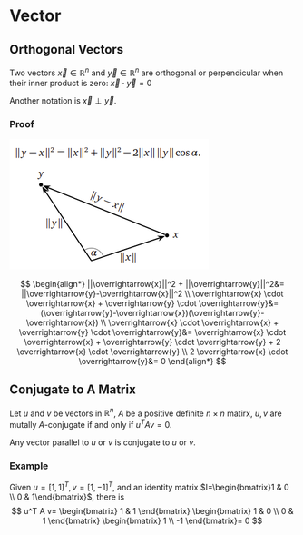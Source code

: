 # Vector

## Orthogonal Vectors

Two vectors $\overrightarrow{x} \in \mathbb{R}^n$ and $\overrightarrow{y} \in \mathbb{R}^n$ are orthogonal or perpendicular when their inner product is zero: $\overrightarrow{x} \cdot \overrightarrow{y} = 0$

Another notation is $\overrightarrow{x} \perp \overrightarrow{y}$.

### Proof

![orthogonal_vector_proof](imgs/orthogonal_vector_proof.png "orthogonal_vector_proof")

$$
\begin{align*}
||\overrightarrow{x}||^2 + ||\overrightarrow{y}||^2&=
||\overrightarrow{y}-\overrightarrow{x}||^2
\\
\overrightarrow{x} \cdot \overrightarrow{x} + \overrightarrow{y} \cdot \overrightarrow{y}&=
(\overrightarrow{y}-\overrightarrow{x})(\overrightarrow{y}-\overrightarrow{x})
\\
\overrightarrow{x} \cdot \overrightarrow{x} + \overrightarrow{y} \cdot \overrightarrow{y}&=
\overrightarrow{x} \cdot \overrightarrow{x} + \overrightarrow{y} \cdot \overrightarrow{y} + 2 \overrightarrow{x} \cdot \overrightarrow{y}
\\
2 \overrightarrow{x} \cdot \overrightarrow{y}&=
0
\end{align*}
$$

## Conjugate to A Matrix

Let $u$ and $v$ be vectors in $\mathbb{R}^n$, $A$ be a positive definite $n \times n$ matirx, $u, v$ are mutally $A$-conjugate if and only if $u^T A v = 0$.

Any vector parallel to $u$ or $v$ is conjugate to $u$ or $v$.

### Example

Given $u=[1,1]^T, v=[1,-1]^T$, and an identity matrix $I=\begin{bmatrix}1 & 0 \\ 0 & 1\end{bmatrix}$, there is
$$
u^T A v=
\begin{bmatrix}
1 & 1
\end{bmatrix}
\begin{bmatrix}
1 & 0 \\ 
0 & 1
\end{bmatrix}
\begin{bmatrix}
1 \\
-1
\end{bmatrix}= 0
$$